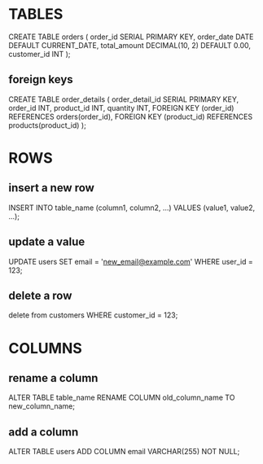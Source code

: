 # TABLES
CREATE TABLE orders (
    order_id SERIAL PRIMARY KEY,
    order_date DATE DEFAULT CURRENT_DATE,
    total_amount DECIMAL(10, 2) DEFAULT 0.00,
    customer_id INT
);

## foreign keys
CREATE TABLE order_details (
    order_detail_id SERIAL PRIMARY KEY,
    order_id INT,
    product_id INT,
    quantity INT,
    FOREIGN KEY (order_id) REFERENCES orders(order_id),
    FOREIGN KEY (product_id) REFERENCES products(product_id)
);

# ROWS

## insert a new row
INSERT INTO table_name (column1, column2, ...)
VALUES (value1, value2, ...);

## update a value
UPDATE users
SET email = 'new_email@example.com'
WHERE user_id = 123;

## delete a row
delete from customers
WHERE customer_id = 123;


# COLUMNS

## rename a column
ALTER TABLE table_name
RENAME COLUMN old_column_name TO new_column_name;

## add a column
ALTER TABLE users
ADD COLUMN email VARCHAR(255) NOT NULL;





